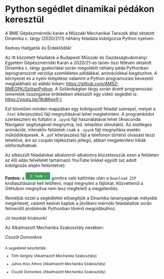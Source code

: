 # Python segédlet dinamikai pédákon keresztül
A BME Gépészmérnöki karán a Műszaki Mechanikai Tanszék által oktatott Dinamika c. tárgy (2020/21/1) néhány feladata kidolgozva Python nyelven.

Kedves Hallgatók és Érdeklődők!

Az itt közzétett feladatok a Budapesti Műszaki és Gazdaságtudományi Egyetem Gépészmérnöki Karán a 2020/21-es tanév őszi félévén oktatott Dinamika c. tárgy gyakorlatai során megoldott néhány péda Pythonban leprogramozott verziója szemléletes példákkal, animációkkal kiegészítve. A környezet és a nyelv telepítése valamint a Python programozási bevezető megtalálható az alábbi linken: https://github.com/AMSZ-BMEGPK/SziltanPython. A Szilárdságtan tárgy során átvett programozási ismeretek összegzése érdekében elkészült egy videó segédlet is: https://youtu.be/1KdMsje1I-I.

Ezt követően minden mappában egy kidolgozott feladat szerepel, melyet a `.html` kiterjesztésű fájl megnyitásával lehet megtekinteni. A programkódot szerkeszteni és futtatni a `.ipynb` fájl használatával lehet (Anaconda Navigator segítségével megnyitva, lsd. telepítési útmutató). Az esetleges animációk, interaktív felületek csak a `.ipynb` fájl megnyitása esetén működőképesek. A `.pdf` kiterjeszésű fájl a telefonon történő olvasást teszi lehetővé, ám az csupán tájékoztató jellegű, abban megjelenítési hibák előfordulhatnak. 

Az elkészült feladatokat alkalomról-alkalomra közzétesszük ezen a felületen az élő adás felvételét tartalmazó YouTube linkkel együtt (az adott kidolgozás elején feltüntetve).

**Fontos:**
a <img src="./CodeButton.png" width="80"/> gombra való kattintás után a `Download ZIP` kiválasztásával kell letölteni, majd megnyitni a fájlokat. Közvetlenül a GitHubon megnyitva nem lesz megfelelő a megjelenítés.

Reméljük ezzel a segédlettel elősegítjük a Dinamika tananyagának mélyebb megértését, valamit kedvet kaptok a jövőbeni mérnöki feladataitok során felmerülő problémák Pythonban törénő megoldásához.

Jó munkát kívánunk!

Az Alkalmazott Mechanika Szakosztály nevében:

*Csuzdi Domonkos*

<sub>
A segédletet készítették:
  
- Tóth Gergely (Alkalmazott Mechanika Szakosztály)

- Juhos-Kiss Álmos (Alkalmazott Mechanika Szakosztály)

- Csuzdi Domonkos (Alkalmazott Mechanika Szakosztály)
</sub>
